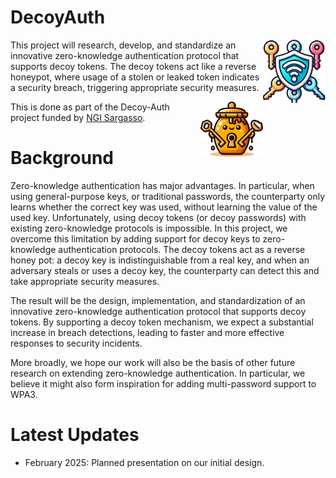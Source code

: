 # DecoyAuth

<img align="right" src="multipw.png" width="100px">

This project will research, develop, and standardize an innovative zero-knowledge authentication protocol that supports decoy tokens. The decoy tokens act like a reverse honeypot, where usage of a stolen or leaked token indicates a security breach, triggering appropriate security measures.

<img align="right" src="decoyauth.png" width="100px">

This is done as part of the Decoy-Auth project funded by [NGI Sargasso](https://ngisargasso.eu/innovators/).

# Background

Zero-knowledge authentication has major advantages. In particular, when using general-purpose keys, or traditional passwords, the counterparty only learns whether the correct key was used, without learning the value of the used key. Unfortunately, using decoy tokens (or decoy passwords) with existing zero-knowledge protocols is impossible. In this project, we overcome this limitation by adding support for decoy keys to zero-knowledge authentication protocols. The decoy tokens act as a reverse honey pot: a decoy key is indistinguishable from a real key, and when an adversary steals or uses a decoy key, the counterparty can detect this and take appropriate security measures.

The result will be the design, implementation, and standardization of an innovative zero-knowledge authentication protocol that supports decoy tokens. By supporting a decoy token mechanism, we expect a substantial increase in breach detections, leading to faster and more effective responses to security incidents.

More broadly, we hope our work will also be the basis of other future research on extending zero-knowledge authentication. In particular, we believe it might also form inspiration for adding multi-password support to WPA3.

# Latest Updates

- February 2025: Planned presentation on our initial design.
